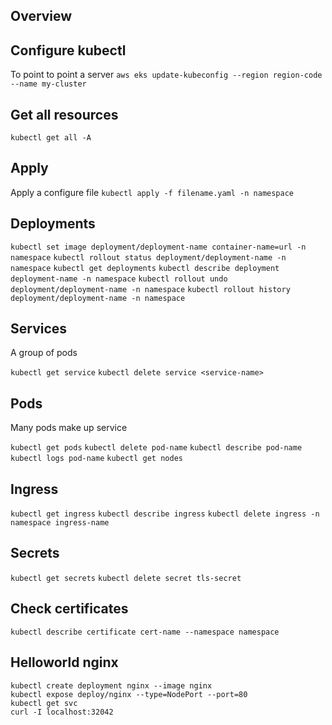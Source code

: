 ## Overview

## Configure kubectl 
To point to point a server
`aws eks update-kubeconfig --region region-code --name my-cluster`


## Get all resources
`kubectl get all -A`

## Apply
Apply a configure file
`kubectl apply -f filename.yaml -n namespace`

## Deployments
`kubectl set image deployment/deployment-name container-name=url -n namespace`
`kubectl rollout status deployment/deployment-name -n namespace`
`kubectl get deployments`
`kubectl describe deployment deployment-name -n namespace`
`kubectl rollout undo deployment/deployment-name -n namespace`
`kubectl rollout history deployment/deployment-name -n namespace`

## Services
A group of pods

`kubectl get service`
`kubectl delete service <service-name>`

## Pods
Many pods make up service

`kubectl get pods`
`kubectl delete pod-name`
`kubectl describe pod-name`
`kubectl logs pod-name`
`kubectl get nodes`

## Ingress
`kubectl get ingress`
`kubectl describe ingress`
`kubectl delete ingress -n namespace ingress-name`

## Secrets
`kubectl get secrets`
`kubectl delete secret tls-secret`

## Check certificates
`kubectl describe certificate cert-name --namespace namespace`

## Helloworld nginx
```
kubectl create deployment nginx --image nginx
kubectl expose deploy/nginx --type=NodePort --port=80
kubectl get svc
curl -I localhost:32042
```
